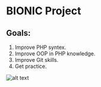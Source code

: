 # BIONIC Project

## Goals:
1. Improve PHP syntex.
2. Improve OOP in PHP knowledge.
3. Improve Git skills.
4. Get practice.

![alt text](http://infokursi.ru/images/sites/naumenko/free/elephpant-elephant-php-logo.png "PHP Logo")